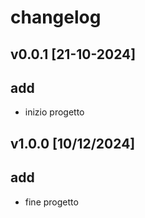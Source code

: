 # changelog

## v0.0.1 [21-10-2024]

## add
  - inizio progetto

## v1.0.0 [10/12/2024]

## add
  - fine progetto
